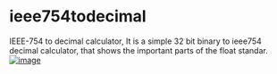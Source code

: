 # ieee754todecimal

IEEE-754 to decimal calculator,
It is a simple 32 bit binary to ieee754 decimal calculator, that shows the important parts of the float standar.
[![image](https://user-images.githubusercontent.com/88388684/202976788-a701e59f-eac9-4e5a-8222-c1e460d0e05f.png)](https://emtyloc.github.io/ieee754todecimal/)
